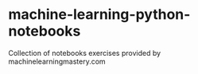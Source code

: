# machine-learning-python-notebooks
Collection of notebooks exercises provided by machinelearningmastery.com
